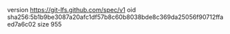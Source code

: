version https://git-lfs.github.com/spec/v1
oid sha256:5b1b9be3087a20afc1df57b8c60b8038bde8c369da25056f90712ffaed7a6c02
size 955
